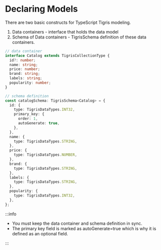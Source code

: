 # Declaring Models

There are two basic constructs for TypeScript Tigris modeling.

1. Data containers - interface that holds the data model
2. Schema of Data containers - TigrisSchema definition of these data containers.

```typescript
// data container
interface Catalog extends TigrisCollectionType {
  id?: number;
  name: string;
  price: number;
  brand: string;
  labels: string;
  popularity: number;
}

// schema definition
const catalogSchema: TigrisSchema<Catalog> = {
  id: {
    type: TigrisDataTypes.INT32,
    primary_key: {
      order: 1,
      autoGenerate: true,
    },
  },
  name: {
    type: TigrisDataTypes.STRING,
  },
  price: {
    type: TigrisDataTypes.NUMBER,
  },
  brand: {
    type: TigrisDataTypes.STRING,
  },
  labels: {
    type: TigrisDataTypes.STRING,
  },
  popularity: {
    type: TigrisDataTypes.INT32,
  },
};
```

:::info

- You must keep the data container and schema definition in sync.
- The primary key field is marked as autoGenerate=true which is why it
  is defined as an optional field.

:::
